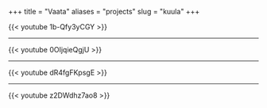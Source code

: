 +++
title = "Vaata"
aliases = "projects"
slug = "kuula"
+++

{{< youtube 1b-Qfy3yCGY >}}


****
{{< youtube 0OIjqieQgjU >}}
  
****
{{< youtube dR4fgFKpsgE >}}

****
{{< youtube z2DWdhz7ao8 >}}

